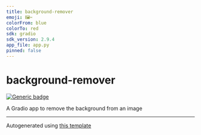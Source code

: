 ```yaml
---
title: background-remover
emoji: 🖼️✂️
colorFrom: blue
colorTo: red
sdk: gradio
sdk_version: 2.9.4
app_file: app.py
pinned: false
---
```


# background-remover

[![Generic badge](https://img.shields.io/badge/🤗-Open%20In%20Spaces-blue.svg)](https://huggingface.co/spaces/nateraw/background-remover)

A Gradio app to remove the background from an image

---

Autogenerated using [this template](https://github.com/nateraw/spaces-template)
